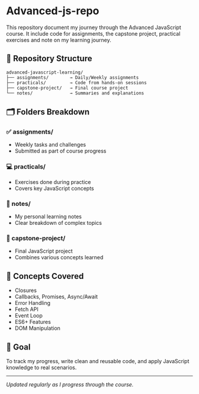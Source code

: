 # Advanced-js-repo
This repository document my journey through the Advanced JavaScript course. It include code for assignments, the capstone project, practical exercises and note on my learning journey.

## 📁 Repository Structure

```
advanced-javascript-learning/
├── assignments/        → Daily/Weekly assignments
├── practicals/         → Code from hands-on sessions
├── capstone-project/   → Final course project
└── notes/              → Summaries and explanations
```
## 🗂 Folders Breakdown

### ✅ assignments/
- Weekly tasks and challenges
- Submitted as part of course progress

### 💻 practicals/
- Exercises done during practice
- Covers key JavaScript concepts

### 🧠 notes/
- My personal learning notes
- Clear breakdown of complex topics

### 🏁 capstone-project/
- Final JavaScript project
- Combines various concepts learned

## 🧰 Concepts Covered
- Closures
- Callbacks, Promises, Async/Await
- Error Handling
- Fetch API
- Event Loop
- ES6+ Features
- DOM Manipulation

## 📌 Goal
To track my progress, write clean and reusable code, and apply JavaScript knowledge to real scenarios.

---

_Updated regularly as I progress through the course._
